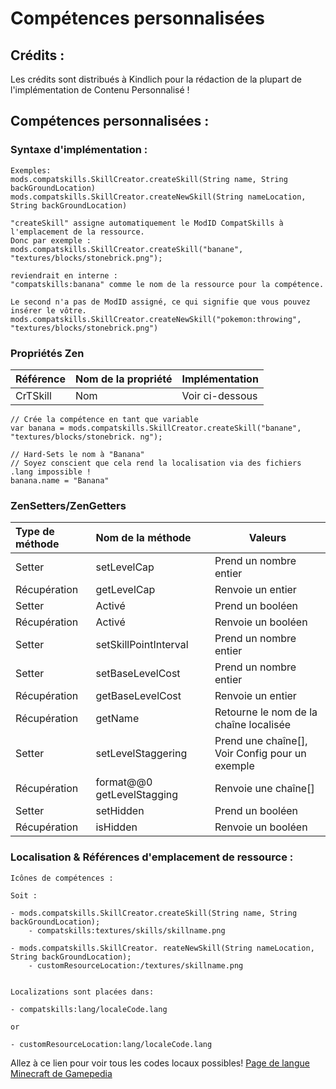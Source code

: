 # Compétences personnalisées

## Crédits :

Les crédits sont distribués à Kindlich pour la rédaction de la plupart de l'implémentation de Contenu Personnalisé !

## Compétences personnalisées :

### Syntaxe d'implémentation :

    Exemples:
    mods.compatskills.SkillCreator.createSkill(String name, String backGroundLocation)
    mods.compatskills.SkillCreator.createNewSkill(String nameLocation, String backGroundLocation)
    
    "createSkill" assigne automatiquement le ModID CompatSkills à l'emplacement de la ressource.
    Donc par exemple :
    mods.compatskills.SkillCreator.createSkill("banane", "textures/blocks/stonebrick.png");
    
    reviendrait en interne :
    "compatskills:banana" comme le nom de la ressource pour la compétence.
    
    Le second n'a pas de ModID assigné, ce qui signifie que vous pouvez insérer le vôtre.
    mods.compatskills.SkillCreator.createNewSkill("pokemon:throwing", "textures/blocks/stonebrick.png")
    

### Propriétés Zen

| Référence | Nom de la propriété | Implémentation  |
|:--------- |:------------------- | --------------- |
| CrTSkill  | Nom                 | Voir ci-dessous |

    // Crée la compétence en tant que variable
    var banana = mods.compatskills.SkillCreator.createSkill("banane", "textures/blocks/stonebrick. ng");
    
    // Hard-Sets le nom à "Banana"
    // Soyez conscient que cela rend la localisation via des fichiers .lang impossible !
    banana.name = "Banana"
    

### ZenSetters/ZenGetters

| Type de méthode | Nom de la méthode          | Valeurs                                         |
|:--------------- |:-------------------------- | ----------------------------------------------- |
| Setter          | setLevelCap                | Prend un nombre entier                          |
| Récupération    | getLevelCap                | Renvoie un entier                               |
| Setter          | Activé                     | Prend un booléen                                |
| Récupération    | Activé                     | Renvoie un booléen                              |
| Setter          | setSkillPointInterval      | Prend un nombre entier                          |
| Setter          | setBaseLevelCost           | Prend un nombre entier                          |
| Récupération    | getBaseLevelCost           | Renvoie un entier                               |
| Récupération    | getName                    | Retourne le nom de la chaîne localisée          |
| Setter          | setLevelStaggering         | Prend une chaîne[], Voir Config pour un exemple |
| Récupération    | format@@0 getLevelStagging | Renvoie une chaîne[]                            |
| Setter          | setHidden                  | Prend un booléen                                |
| Récupération    | isHidden                   | Renvoie un booléen                              |

### Localisation & Références d'emplacement de ressource :

    Icônes de compétences :
    
    Soit :
    
    - mods.compatskills.SkillCreator.createSkill(String name, String backGroundLocation);
        - compatskills:textures/skills/skillname.png
    
    - mods.compatskills.SkillCreator. reateNewSkill(String nameLocation, String backGroundLocation);
        - customResourceLocation:/textures/skillname.png
    
    
    Localizations sont placées dans:
    
    - compatskills:lang/localeCode.lang
    
    or
    
    - customResourceLocation:lang/localeCode.lang
    

Allez à ce lien pour voir tous les codes locaux possibles! [Page de langue Minecraft de Gamepedia](https://minecraft.gamepedia.com/Language "Gamepedia's Minecraft Language Page")